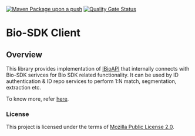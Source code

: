 [![Maven Package upon a push](https://github.com/mosip/biosdk-client/actions/workflows/push_trigger.yml/badge.svg?branch=develop)](https://github.com/mosip/biosdk-client/actions/workflows/push_trigger.yml)
[![Quality Gate Status](https://sonarcloud.io/api/project_badges/measure?branch=develop&project=mosip_biosdk-client&metric=alert_status)](https://sonarcloud.io/dashboard?branch=develop&id=mosip_biosdk-client)

# Bio-SDK Client

## Overview
This library provides implementation of [IBioAPI](https://github.com/mosip/commons/blob/master/kernel/kernel-biometrics-api/src/main/java/io/mosip/kernel/biometrics/spi/IBioApi.java) that internally connects with Bio-SDK serivces for Bio SDK related functionality. It can be used by ID authentication & ID repo services to perform 1:N match, segmentation, extraction etc.

To know more, refer [here](https://https://docs.mosip.io/1.2.0/biometrics/biometric-sdk).

### License
This project is licensed under the terms of [Mozilla Public License 2.0](LICENSE).

